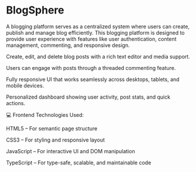 # BlogSphere

A blogging platform serves as a centralized system where users can create, publish and manage blog efficiently. This blogging platform is designed to provide user experience with features like user authentication, content management, commenting, and responsive design.

Create, edit, and delete blog posts with a rich text editor and media support.

Users can engage with posts through a threaded commenting feature.

Fully responsive UI that works seamlessly across desktops, tablets, and mobile devices.

Personalized dashboard showing user activity, post stats, and quick actions.

💻 Frontend Technologies Used:

HTML5 – For semantic page structure

CSS3 – For styling and responsive layout

JavaScript – For interactive UI and DOM manipulation

TypeScript – For type-safe, scalable, and maintainable code



